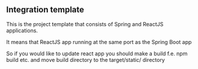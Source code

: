 ## Integration template
This is the project template that consists of Spring and ReactJS applications.

It means that ReactJS app running at the same port as the Spring Boot app

So if you would like to update react app you should make a build f.e. npm build etc. and move build directory to the target/static/ directory 
